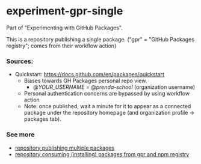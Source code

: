 # experiment-gpr-single
Part of "Experimenting with GitHub Packages".

This is a repository publishing a single package. ("gpr" = "GitHub Packages registry"; comes from their workflow action)

### Sources: 
- Quickstart: https://docs.github.com/en/packages/quickstart
  - Biases towards GH Packages personal repo view.
    - @_YOUR_USERNAME_ = @_prenda-school_ (organization username)
  - Personal authentication concerns are bypassed by using workflow action
  - Note: once published, wait a minute for it to appear as a connected package under the repository homepage (and organization profile -> packages tab).

### See more 
- [repository publishing multiple packages](https://github.com/prenda-school/experiment-gpr-multiple)
- [repository consuming (installing) packages from gpr and npm registry](https://github.com/prenda-school/experiment-gpr-consumer)
